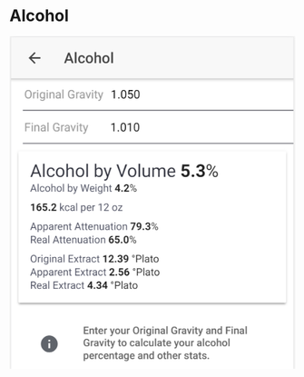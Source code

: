 # Alcohol

![Enter OG and FG to get important stats about your product](../.gitbook/assets/image%20%2864%29.png)

